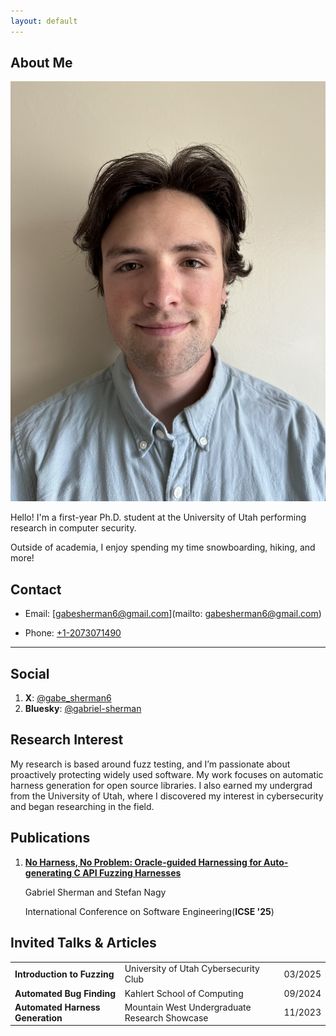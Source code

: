 ```yaml
---
layout: default
---
```


## About Me

<img class="profile-picture" src="me.jpg">

Hello! I'm a first-year Ph.D. student at the University of Utah performing research in computer security.


Outside of academia, I enjoy spending my time snowboarding, hiking, and more!

## Contact
* Email: [gabesherman6@gmail.com](mailto: gabesherman6@gmail.com)

* Phone: [+1-2073071490](tel:+1-2073071490)

---

## Social
1. **X**: [@gabe_sherman6](https://x.com/gabe_sherman6)
2. **Bluesky**: [@gabriel-sherman](https://bsky.app/profile/gabriel-sherman.bsky.social)


## Research Interest

My research is based around fuzz testing, and I’m passionate about proactively protecting widely used software. My work focuses on automatic harness generation for open source libraries. I also earned my undergrad from the University of Utah, where I discovered my interest in cybersecurity and began researching in the field.

## Publications
1. [**No Harness, No Problem: Oracle-guided Harnessing for Auto-generating C API Fuzzing Harnesses**](https://users.cs.utah.edu/~snagy/papers/25ICSE-b.pdf)

    Gabriel Sherman and Stefan Nagy

    International Conference on Software Engineering(**ICSE '25**)

## Invited Talks & Articles
|   |   |   |
|---|---|---|
|**Introduction to Fuzzing** | University of Utah Cybersecurity Club | 03/2025 |
|**Automated Bug Finding** | Kahlert School of Computing | 09/2024 |
|**Automated Harness Generation** | Mountain West Undergraduate Research Showcase | 11/2023 |
